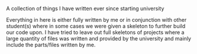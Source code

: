 A collection of things I have written ever since starting university

Everything in here is either fully written by me or in conjunction with other student(s) where in some cases we were given a skeleton to further build our code upon.
I have tried to leave out full skeletons of projects where a large quantity of files was written and provided by the university and mainly include the parts/files written by me.
